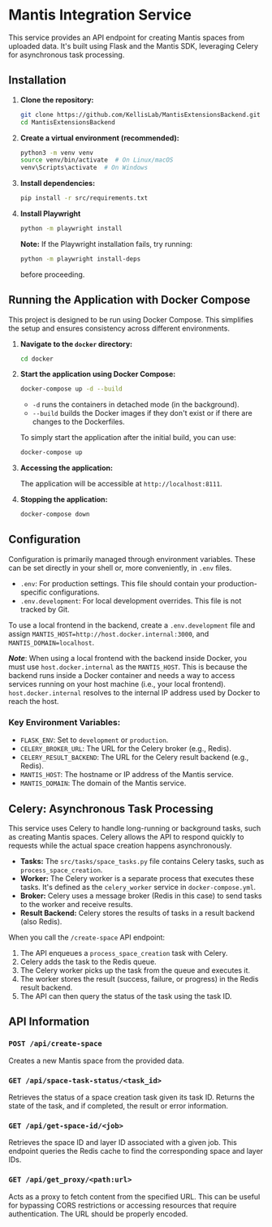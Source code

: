 # Mantis Integration Service

This service provides an API endpoint for creating Mantis spaces from uploaded data. It's built using Flask and the Mantis SDK, leveraging Celery for asynchronous task processing.

## Installation

1.  **Clone the repository:**

    ```bash
    git clone https://github.com/KellisLab/MantisExtensionsBackend.git
    cd MantisExtensionsBackend
    ```

2.  **Create a virtual environment (recommended):**

    ```bash
    python3 -m venv venv
    source venv/bin/activate  # On Linux/macOS
    venv\Scripts\activate  # On Windows
    ```

3.  **Install dependencies:**

    ```bash
    pip install -r src/requirements.txt
    ```

4. **Install Playwright**

    ```bash
    python -m playwright install
    ```

    **Note:** If the Playwright installation fails, try running:

    ```bash
    python -m playwright install-deps
    ```

    before proceeding.

## Running the Application with Docker Compose

This project is designed to be run using Docker Compose. This simplifies the setup and ensures consistency across different environments.

1.  **Navigate to the `docker` directory:**

    ```bash
    cd docker
    ```

2.  **Start the application using Docker Compose:**

    ```bash
    docker-compose up -d --build
    ```

    *   `-d` runs the containers in detached mode (in the background).
    *   `--build` builds the Docker images if they don't exist or if there are changes to the Dockerfiles.

    To simply start the application after the initial build, you can use:

    ```bash
    docker-compose up
    ```

3.  **Accessing the application:**

    The application will be accessible at `http://localhost:8111`.

4.  **Stopping the application:**

    ```bash
    docker-compose down
    ```

## Configuration

Configuration is primarily managed through environment variables. These can be set directly in your shell or, more conveniently, in `.env` files.

*   `.env`:  For production settings.  This file should contain your production-specific configurations.
*   `.env.development`: For local development overrides. This file is not tracked by Git.

To use a local frontend in the backend, create a `.env.development` file and assign `MANTIS_HOST=http://host.docker.internal:3000`, and `MANTIS_DOMAIN=localhost`.

***Note***: When using a local frontend with the backend inside Docker, you must use `host.docker.internal` as the `MANTIS_HOST`. This is because the backend runs inside a Docker container and needs a way to access services running on your host machine (i.e., your local frontend). `host.docker.internal` resolves to the internal IP address used by Docker to reach the host.

### Key Environment Variables:

*   `FLASK_ENV`:  Set to `development` or `production`.
*   `CELERY_BROKER_URL`:  The URL for the Celery broker (e.g., Redis).
*   `CELERY_RESULT_BACKEND`: The URL for the Celery result backend (e.g., Redis).
*   `MANTIS_HOST`: The hostname or IP address of the Mantis service.
*   `MANTIS_DOMAIN`: The domain of the Mantis service.

## Celery: Asynchronous Task Processing

This service uses Celery to handle long-running or background tasks, such as creating Mantis spaces. Celery allows the API to respond quickly to requests while the actual space creation happens asynchronously.

*   **Tasks:** The `src/tasks/space_tasks.py` file contains Celery tasks, such as `process_space_creation`.
*   **Worker:** The Celery worker is a separate process that executes these tasks.  It's defined as the `celery_worker` service in `docker-compose.yml`.
*   **Broker:**  Celery uses a message broker (Redis in this case) to send tasks to the worker and receive results.
*   **Result Backend:** Celery stores the results of tasks in a result backend (also Redis).

When you call the `/create-space` API endpoint:

1.  The API enqueues a `process_space_creation` task with Celery.
2.  Celery adds the task to the Redis queue.
3.  The Celery worker picks up the task from the queue and executes it.
4.  The worker stores the result (success, failure, or progress) in the Redis result backend.
5.  The API can then query the status of the task using the task ID.

## API Information

### `POST /api/create-space`

Creates a new Mantis space from the provided data.

### `GET /api/space-task-status/<task_id>`

Retrieves the status of a space creation task given its task ID.  Returns the state of the task, and if completed, the result or error information.

### `GET /api/get-space-id/<job>`

Retrieves the space ID and layer ID associated with a given job. This endpoint queries the Redis cache to find the corresponding space and layer IDs.

### `GET /api/get_proxy/<path:url>`

Acts as a proxy to fetch content from the specified URL. This can be useful for bypassing CORS restrictions or accessing resources that require authentication. The URL should be properly encoded.
